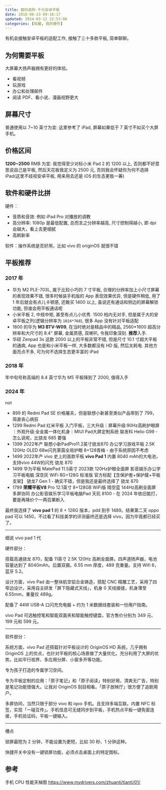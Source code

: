 ```yaml
---
title: 数码选购-千元安卓平板
date: 2018-06-23 09:16:17
updated: 2024-03-12 22:53:00
categories: [收藏, 我的硬件]
---
```


有机会接触安卓平板的适配工作, 接触了三十多款平板, 简单聊聊。

## 为何需要平板

大屏幕大扬声器拥有更好的体验。

* 看视频
* 玩游戏
* 办公和处理邮件
* 阅读 PDF、看小说、漫画视野更大

## 屏幕尺寸

普通使用以 7~10 英寸为宜: 这里参考了 iPad, 屏幕如果低于 7 英寸不如买个大屏手机。

## 价格区间

**1200~2500** RMB 为宜: 我觉得至少对标小米 Pad 2 的 1200 以上, 否则都不好意思说自己是平板, 然后天花板我定义为 2500 元, 否则我会怀疑你为何不选择 iPad(这里不歧视安卓平板, 用来用去还是 iOS 的生态更胜一筹)

<!-- more -->

## 软件和硬件比拼

硬件：

* 音质和音效: 例如 iPad Pro 对播放的调教
* 高分辨率: 1080p 是最低配置, 总而言之分辨率越高, 尺寸控制得越小, 即 dpi 会越大，看上去更细腻
* 高刷新率

软件：操作系统是否好用，比如 vivo 的 originOS 就很不错

## 平板推荐

### 2017 年

* 华为 M2 PLE-703L, 属于比较小巧的 7 寸平板, 合理的分辨率加上小尺寸屏幕的表现效果不错, 很多时候装手机版的 App 表现效果优异, 但是硬件稍低, 用了 1 年后就会有点儿卡顿感, 还敢买 1400 以上, 虽说还有通话和侧边的屏幕解锁功能, 但谁会用平板通话呢
* 小米平板 2, 中规中矩, 甚至有点儿小优秀. 1500 档内无对手, 但是属于大的安卓平板之列(逻辑分辨率为 `1024*768`), 很多 App 没有针对平板适配
* 1800 的华为 **M3 BTV-W09**, 在当时绝对是精品中的精品, 2560*1600 超高分辨率和大尺寸的 8.4" 屏幕, 金属质感, 双喇叭, 令我印象深刻. **推荐**入手.
* 华硕 Zenpad 3s 这款 2000 以上的平板非常不错, 但是尺寸 10.1 寸超大平板的通病, App 也是和小米平板一样, 大多数都没有 HD 版, 然后太耗电. 其他方面亮点不多, 可为何不选择生态更丰富的 iPad

### 2018 年

年中旬号称高端的 8.4 英寸华为 M5 平板降到了 2000, 值得入手

### 2024 年

not

* 899 的 Redmi Pad SE 价格屠夫，但是联想小新甚至类似产品带到了 799，简直丧心病狂
* 1299 Redmi Pad 红米平板 入门平板，三大升级｜屏幕升级:90Hz高刷护眼屏｜外观升级:全金属一体化机身｜MIUI Pad大屏定制系统 联发科 Helio G99 - 怎么说呢，比骁龙 685 要强
* 1399 2022年产 联想小新PadPro11.2英寸骁龙870 办公学习游戏平板 2.5K 120Hz OLED 68w闪充莱茵全局护眼 8+128青梅 - 由于系统原因不考虑
* 1499 2022年产 vivo 史上的首款平板 **vivo Pad 1** 内置 8040 mAh的大电池，支持vivo 44W的闪充 骁龙 870
* 1499 华为平板 MatePad 11.5英寸 2023款 120Hz护眼全面屏 影音娱乐办公学习平板电脑 深空灰 WiFi 8G+128G 标准版 官方标配【含保护套+保护膜+平板支架】 骁龙7 Gen 1 - 确实不错，但是我还是最终选择了 骁龙 870
* 1799 **荣耀平板V8** Pro 12.1英寸 8+128GB WiFi版 晴空蓝 144Hz高刷全面屏 多屏协同 办公影音娱乐学习平板电脑Pad 天玑 8100 - 在 2024 年依旧能打，要是再降价个一两百果断入

最终我选择了 **vivo pad 1** 的 8 + 128G 版本，pdd 到手 1489。结果第二天 oppo pad 可以 1450，不过看了科技美学的评测最终还是选择 vivo，因为毕竟都已经买了。

- - -

细说 vivo pad 1 代

硬件部分：

搭载高通骁龙 870，配备 11英寸 2.5K 120Hz 高刷全面屏。四声道扬声器，电池容量达到了 8040mAh。后置双摄。6.55 mm 厚度，489 克重量。支持 Wifi 6，蓝牙 5.2。

设计方面，vivo Pad 由一整块航空铝合金铸造，搭配 CNC 精雕工艺，采用了四窄边设计。采用自主研发「屏下隐藏式天线」，机身 0 天线接缝，机身薄至 6.55mm，重量仅 489g。

配备了 44W USB-A 口闪充充电器 + 约为 1 米数据线套装和一份用户指南。

vivo Pad 可选触控笔和智能双面夹和智能触控键盘，官方售价分别为 349 元、199 元和 599 元。

- - -

软件部分：

系统方面，vivo Pad 还搭载针对平板设计的 OriginOS HD 系统，几乎拥有 OriginOS 上的优点，也针对平板的核心场景做了大量优化。充分利用了大屏的优势。比如平行视界、多应用分屏、小窗多开等功能。

专为孩子打造的专属学习空间。

专为平板定制的应用：「原子笔记」和「原子阅读」特别好用，清爽无广告，特别是笔记功能很强大。让我对 OriginOS 刮目相看。「原子放映厅」很方便了追剧用户。

多屏协同，当然只限于部分 vivo 和 iqoo 手机。且支持多端互联。内置 NFC 标签，实现「一碰互传」。手机信息可无缝同步到平板，手机热点平板一键免密连接，手机验证码，平板一键输入。

- - -

槽点

锁屏最短为 2 分钟，不能设置为更短，比如 30 秒、1 分钟这种。

快捷开关中没有一键锁屏功能，必须点击桌面上的特定图标。

## 参考

手机 CPU 性能天梯图
<https://www.mydrivers.com/zhuanti/tianti/01/>
